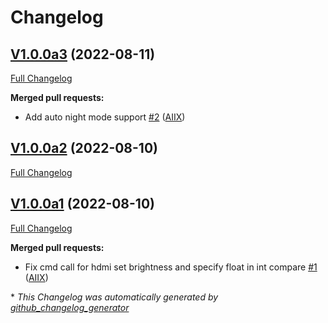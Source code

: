 # Changelog

## [V1.0.0a3](https://github.com/OpenVoiceOS/ovos-PHAL-plugin-brightness-control-rpi/tree/V1.0.0a3) (2022-08-11)

[Full Changelog](https://github.com/OpenVoiceOS/ovos-PHAL-plugin-brightness-control-rpi/compare/V1.0.0a2...V1.0.0a3)

**Merged pull requests:**

- Add auto night mode support [\#2](https://github.com/OpenVoiceOS/ovos-PHAL-plugin-brightness-control-rpi/pull/2) ([AIIX](https://github.com/AIIX))

## [V1.0.0a2](https://github.com/OpenVoiceOS/ovos-PHAL-plugin-brightness-control-rpi/tree/V1.0.0a2) (2022-08-10)

[Full Changelog](https://github.com/OpenVoiceOS/ovos-PHAL-plugin-brightness-control-rpi/compare/V1.0.0a1...V1.0.0a2)

## [V1.0.0a1](https://github.com/OpenVoiceOS/ovos-PHAL-plugin-brightness-control-rpi/tree/V1.0.0a1) (2022-08-10)

[Full Changelog](https://github.com/OpenVoiceOS/ovos-PHAL-plugin-brightness-control-rpi/compare/ffda1366b0bc5dda9970eb4de4bb118406b80e4f...V1.0.0a1)

**Merged pull requests:**

- Fix cmd call for hdmi set brightness and specify float in int compare [\#1](https://github.com/OpenVoiceOS/ovos-PHAL-plugin-brightness-control-rpi/pull/1) ([AIIX](https://github.com/AIIX))



\* *This Changelog was automatically generated by [github_changelog_generator](https://github.com/github-changelog-generator/github-changelog-generator)*
